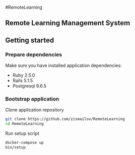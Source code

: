 #RemoteLearning
## Remote Learning Management System

## Getting started

### Prepare dependencies

Make sure you have installed application dependencies:

- Ruby 2.5.0
- Rails 5.1.5
- Postgresql 9.6.5

### Bootstrap application

Clone application repository

```bash
git clone https://github.com/zismailov/RemoteLearning
cd RemoteLearning
```

Run setup script

```bash
docker-compose up
bin/setup
```
